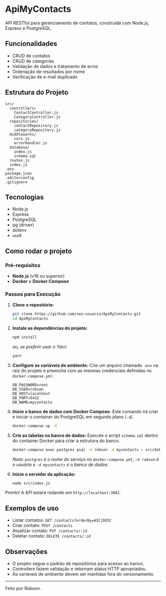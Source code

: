 # ApiMyContacts

API RESTful para gerenciamento de contatos, construída com Node.js, Express e PostgreSQL.

## Funcionalidades
- CRUD de contatos
- CRUD de categorias
- Validação de dados e tratamento de erros
- Ordenação de resultados por nome
- Verificação de e-mail duplicado

## Estrutura do Projeto
```
src/
  controllers/
    ContactController.js
    CategoryController.js
  repositories/
    contactRepository.js
    categoryRepository.js
  middlewares/
    cors.js
    errorHandler.js
  database/
    index.js
    schema.sql
  routes.js
  index.js
.env
package.json
.editorconfig
.gitignore
```

## Tecnologias
- Node.js
- Express
- PostgreSQL
- pg (driver)
- dotenv
- uuid

## Como rodar o projeto

### Pré-requisitos
- **Node.js** (v18 ou superior)
- **Docker** e **Docker Compose**

### Passos para Execução

1. **Clone o repositório:**
   ```bash
   git clone https://github.com/seu-usuario/ApiMyContacts.git
   cd ApiMyContacts
   ```

2. **Instale as dependências do projeto:**
   ```bash
   npm install
   ```
   *ou, se preferir usar o Yarn:*
   ```bash
   yarn
   ```

3. **Configure as variáveis de ambiente:**
   Crie um arquivo chamado `.env` na raiz do projeto e preencha com as mesmas credenciais definidas no `docker-compose.yml`:
   ```env
   DB_PASSWORD=root
   DB_USER=robson
   DB_HOST=localhost
   DB_PORT=5432
   DB_NAME=mycontacts
   ```

4. **Inicie o banco de dados com Docker Compose:**
   Este comando irá criar e iniciar o container do PostgreSQL em segundo plano (`-d`).
   ```bash
   docker-compose up -d
   ```

5. **Crie as tabelas no banco de dados:**
   Execute o script `schema.sql` dentro do container Docker para criar a estrutura do banco.
   ```bash
   docker-compose exec postgres psql -U robson -d mycontacts < src/database/schema.sql
   ```
   *Nota: `postgres` é o nome do serviço no `docker-compose.yml`, `-U robson` é o usuário e `-d mycontacts` é o banco de dados.*

6. **Inicie o servidor da aplicação:**
   ```bash
   node src/index.js
   ```

Pronto! A API estará rodando em `http://localhost:3001`.

## Exemplos de uso
- Listar contatos: `GET /contacts?orderBy=ASC|DESC`
- Criar contato: `POST /contacts`
- Atualizar contato: `PUT /contacts/:id`
- Deletar contato: `DELETE /contacts/:id`

## Observações
- O projeto segue o padrão de repositórios para acesso ao banco.
- Controllers fazem validação e retornam status HTTP apropriados.
- As variáveis de ambiente devem ser mantidas fora do versionamento.

---

Feito por Robson.
